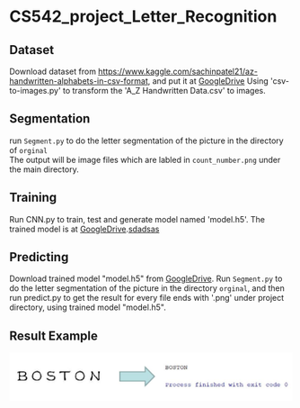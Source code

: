 # CS542_project_Letter_Recognition

## Dataset

Download dataset from https://www.kaggle.com/sachinpatel21/az-handwritten-alphabets-in-csv-format, and put it at [GoogleDrive](https://drive.google.com/drive/folders/0AK8Vo4lZwwOiUk9PVA)
Using 'csv-to-images.py' to transform the 'A_Z Handwritten Data.csv' to images.  

## Segmentation
run `Segment.py` to do the letter segmentation of the picture in the directory of `orginal`  
The output will be image files which are labled in `count_number.png` under the main directory.  
## Training
Run CNN.py to train, test and generate model named 'model.h5'. The trained model is at [GoogleDrive](https://drive.google.com/drive/folders/0AK8Vo4lZwwOiUk9PVA).[sdadsas](https://drive.google.com/open?id=1nFKdv9tI82gwUnerl-ZYVEJgV2ncfM7O)

## Predicting
Download trained model "model.h5" from [GoogleDrive](https://drive.google.com/drive/folders/0AK8Vo4lZwwOiUk9PVA). Run `Segment.py` to do the letter segmentation of the picture in the directory `orginal`, and then run predict.py to get the result for every file ends with '.png' under project directory, using trained model "model.h5".

## Result Example

![result](https://github.com/ZhengyangTang/CS542_project_Letter_Recognition/blob/master/result.JPG) 
